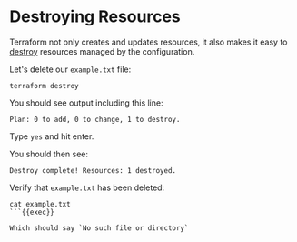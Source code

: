 # Destroying Resources
Terraform not only creates and updates resources, it also makes it easy to 
[destroy](https://terraform.io/cli/commands/destroy) resources 
managed by the configuration.

Let's delete our `example.txt` file:

```execute-1
terraform destroy
```

You should see output including this line:

```
Plan: 0 to add, 0 to change, 1 to destroy.
```

Type `yes` and hit enter.

You should then see:

```
Destroy complete! Resources: 1 destroyed.
```

Verify that `example.txt` has been deleted:

```execute-1
cat example.txt
```{{exec}}

Which should say `No such file or directory`
